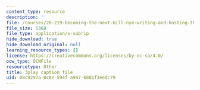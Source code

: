 ```yaml
---
content_type: resource
description: ''
file: /courses/20-219-becoming-the-next-bill-nye-writing-and-hosting-the-educational-show-january-iap-2015/08c9297a0c8e594fa9476801f3eedc79_tgUyvasUtbA.vtt
file_size: 5368
file_type: application/x-subrip
hide_download: true
hide_download_original: null
learning_resource_types: []
license: https://creativecommons.org/licenses/by-nc-sa/4.0/
ocw_type: OCWFile
resourcetype: Other
title: 3play caption file
uid: 08c9297a-0c8e-594f-a947-6801f3eedc79
---
```

